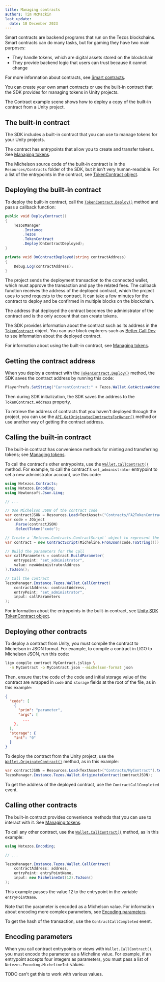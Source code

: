 ```yaml
---
title: Managing contracts
authors: Tim McMackin
last_update:
  date: 18 December 2023
---
```


Smart contracts are backend programs that run on the Tezos blockchains.
Smart contracts can do many tasks, but for gaming they have two main purposes:

- They handle tokens, which are digital assets stored on the blockchain
- They provide backend logic that users can trust because it cannot change

For more information about contracts, see [Smart contracts](../smart-contracts).

You can create your own smart contracts or use the built-in contract that the SDK provides for managing tokens in Unity projects.

The Contract example scene shows how to deploy a copy of the built-in contract from a Unity project.

## The built-in contract

The SDK includes a built-in contract that you can use to manage tokens for your Unity projects.

The contract has entrypoints that allow you to create and transfer tokens.
See [Managing tokens](./managing-tokens).

The Michelson source code of the built-in contract is in the `Resources/Contracts` folder of the SDK, but it isn't very human-readable.
For a list of the entrypoints in the contract, see [TokenContract object](./reference/TokenContract).

## Deploying the built-in contract

To deploy the built-in contract, call the [`TokenContract.Deploy()`](./reference/TokenContract#deploy) method and pass a callback function:

```csharp
public void DeployContract()
{
    TezosManager
        .Instance
        .Tezos
        .TokenContract
        .Deploy(OnContractDeployed);
}

private void OnContractDeployed(string contractAddress)
{
    Debug.Log(contractAddress);
}
```

The project sends the deployment transaction to the connected wallet, which must approve the transaction and pay the related fees.
The callback function receives the address of the deployed contract, which the project uses to send requests to the contract.
It can take a few minutes for the contract to deploy and be confirmed in multiple blocks on the blockchain.

The address that deployed the contract becomes the administrator of the contract and is the only account that can create tokens.

The SDK provides information about the contract such as its address in the [`TokenContract`](./reference/TokenContract) object.
You can use block explorers such as [Better Call Dev](https://better-call.dev/) to see information about the deployed contract.

For information about using the built-in contract, see [Managing tokens](./managing-tokens).

## Getting the contract address

When you deploy a contract with the [`TokenContract.Deploy()`](./reference/TokenContract#deploy) method, the SDK saves the contract address by running this code:

```csharp
PlayerPrefs.SetString("CurrentContract:" + Tezos.Wallet.GetActiveAddress(), contractAddress);
```

Then during SDK initialization, the SDK saves the address to the [`TokenContract.Address`](./reference/TokenContract) property.

To retrieve the address of contracts that you haven't deployed through the project, you can use the [`API.GetOriginatedContractsForOwner()`](./reference/API#getoriginatedcontractsforowner) method or use another way of getting the contract address.

## Calling the built-in contract

The built-in contract has convenience methods for minting and transferring tokens; see [Managing tokens](./managing-tokens).

To call the contract's other entrypoints, use the [`Wallet.CallContract()`](./reference/Wallet#callcontract) method.
For example, to call the contract's `set_administrator` entrypoint to set a new administrator account, use this code:

```csharp
using Netezos.Contracts;
using Netezos.Encoding;
using Newtonsoft.Json.Linq;

// ...

// Use Michelson JSON of the contract code
var contractJSON = Resources.Load<TextAsset>("Contracts/FA2TokenContract").text;
var code = JObject
    .Parse(contractJSON)
    .SelectToken("code");

// Create a `Netezos.Contracts.ContractScript` object to represent the contract
var contract = new ContractScript(Micheline.FromJson(code.ToString()));

// Build the parameters for the call
var callParameters = contract.BuildParameter(
    entrypoint: "set_administrator",
    value: newAdministratorAddress
).ToJson();

// Call the contract
TezosManager.Instance.Tezos.Wallet.CallContract(
    contractAddress: contractAddress,
    entryPoint: "set_administrator",
    input: callParameters
);
```

For information about the entrypoints in the built-in contract, see [Unity SDK TokenContract object](./reference/TokenContract#entrypoints).

## Deploying other contracts

To deploy a contract from Unity, you must compile the contract to Michelson in JSON format.
For example, to compile a contract in LIGO to Michelson JSON, run this code:

```bash
ligo compile contract MyContract.jsligo \
  -m MyContract -o MyContract.json --michelson-format json
```

Then, ensure that the code of the code and initial storage value of the contract are wrapped in `code` and `storage` fields at the root of the file, as in this example:

```json
{
  "code": [
    {
      "prim": "parameter",
      "args": [
        ...
    },
  ],
  "storage": {
    "int": "0"
  }
}
```

To deploy the contract from the Unity project, use the [`Wallet.OriginateContract()`](./reference/Wallet#originatecontract) method, as in this example:

```csharp
var contractJSON = Resources.Load<TextAsset>("Contracts/MyContract").text;
TezosManager.Instance.Tezos.Wallet.OriginateContract(contractJSON);
```

To get the address of the deployed contract, use the `ContractCallCompleted` event.

## Calling other contracts

The built-in contract provides convenience methods that you can use to interact with it.
See [Managing tokens](./managing-tokens).

To call any other contract, use the [`Wallet.CallContract()`](./reference/Wallet#callcontract) method, as in this example:


```csharp
using Netezos.Encoding;

// ...

TezosManager.Instance.Tezos.Wallet.CallContract(
    contractAddress: address,
    entryPoint: entryPointName,
    input: new MichelineInt(12).ToJson()
);
```

This example passes the value 12 to the entrypoint in the variable `entryPointName`.

Note that the parameter is encoded as a Michelson value.
For information about encoding more complex parameters, see [Encoding parameters](#encoding-parameters).

To get the hash of the transaction, use the `ContractCallCompleted` event.

## Encoding parameters

When you call contract entrypoints or views with `Wallet.CallContract()`, you must encode the parameter as a Micheline value.
For example, if an entrypoint accepts four integers as parameters, you must pass a list of `Netezos.Encoding.MichelineInt` values:

TODO can't get this to work with various values.

```csharp

```


<!-- TODO:
- Can you deploy a contract for each user?
- Managing multiple contracts?
- Encoding param for `value`
-->
